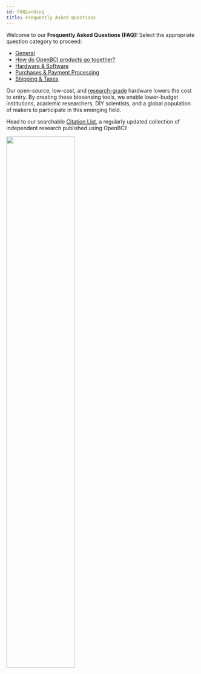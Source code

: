 ```yaml
---
id: FAQLanding
title: Frequently Asked Questions
---
```

Welcome to our **Frequently Asked Questions (FAQ)**! Select the appropriate question category to proceed:

-   [General](FAQ/01-GeneralFrequentlyAskedQuestions.md)
-   [How do OpenBCI products go together?](FAQ/02-HowProductsGoTogether.md)
-   [Hardware & Software](FAQ/03-HardwareFAQ.md)
-   [Purchases & Payment Processing](FAQ/04-PaymentFAQ.md)
-   [Shipping & Taxes](FAQ/05-ShippingFAQ.md)

Our open-source, low-cost, and [research-grade](https://arxiv.org/pdf/1606.02438.pdf) hardware lowers the cost to entry. By creating these biosensing tools, we enable lower-budget institutions, academic researchers, DIY scientists, and a global population of makers to participate in this emerging field.

Head to our searchable [Citation List](https://docs.google.com/spreadsheets/d/1WvolD2-QJ5aUJy5o0Dq5wdFQtLMkMtppZT8s_ihYyA4/edit#gid=0), a regularly updated collection of independent research published using OpenBCI!

<img src="https://raw.githubusercontent.com/OpenBCI/Docs/master/assets/images/Ganglion_Tutorial_Screenshot.png" width="60%" />
